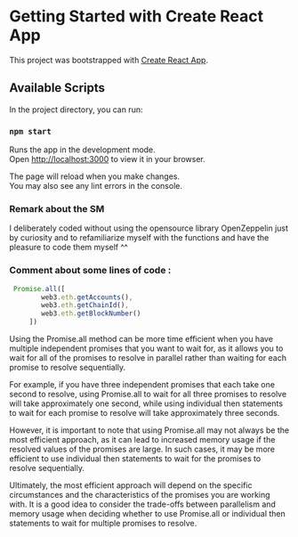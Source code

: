# Getting Started with Create React App

This project was bootstrapped with [Create React App](https://github.com/facebook/create-react-app).

## Available Scripts

In the project directory, you can run:

### `npm start`

Runs the app in the development mode.\
Open [http://localhost:3000](http://localhost:3000) to view it in your browser.

The page will reload when you make changes.\
You may also see any lint errors in the console.

### Remark about the SM

I deliberately coded without using the opensource library OpenZeppelin just by curiosity and to refamiliarize myself with the functions and have the pleasure to code them myself ^^

### Comment about some lines of code :

```Javascript
 Promise.all([
        web3.eth.getAccounts(),
        web3.eth.getChainId(),
        web3.eth.getBlockNumber()
     ])
```

Using the Promise.all method can be more time efficient when you have multiple independent promises that you want to wait for, as it allows you to wait for all of the promises to resolve in parallel rather than waiting for each promise to resolve sequentially.

For example, if you have three independent promises that each take one second to resolve, using Promise.all to wait for all three promises to resolve will take approximately one second, while using individual then statements to wait for each promise to resolve will take approximately three seconds.

However, it is important to note that using Promise.all may not always be the most efficient approach, as it can lead to increased memory usage if the resolved values of the promises are large. In such cases, it may be more efficient to use individual then statements to wait for the promises to resolve sequentially.

Ultimately, the most efficient approach will depend on the specific circumstances and the characteristics of the promises you are working with. It is a good idea to consider the trade-offs between parallelism and memory usage when deciding whether to use Promise.all or individual then statements to wait for multiple promises to resolve.

